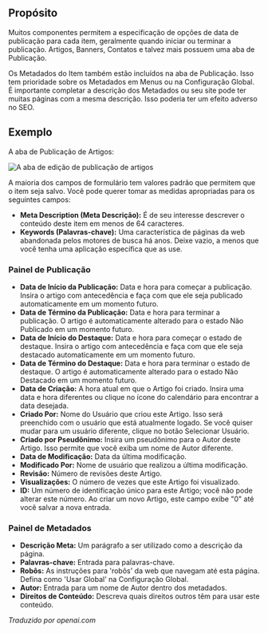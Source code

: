 <!-- Filename: Help4.x:Edit_Publishing  / Display title: Editar Publicação -->

## Propósito

Muitos componentes permitem a especificação de opções de data de publicação para cada item,
geralmente quando iniciar ou terminar a publicação. Artigos, Banners, Contatos e
talvez mais possuem uma aba de Publicação.

Os Metadados do Item também estão incluídos na aba de Publicação. Isso tem prioridade sobre
os Metadados em Menus ou na Configuração Global. É importante completar
a descrição dos Metadados ou seu site pode ter muitas páginas com a
mesma descrição. Isso poderia ter um efeito adverso no SEO.

## Exemplo

A aba de Publicação de Artigos:

![A aba de edição de publicação de artigos](../../../ptbr/images/common-elements/articles-edit-publishing-tab.png)

A maioria dos campos de formulário tem valores padrão que permitem que o item seja salvo. Você pode querer tomar as medidas apropriadas para os seguintes campos:

- **Meta Description (Meta Descrição):** É de seu interesse descrever o conteúdo
  deste item em menos de 64 caracteres.
- **Keywords (Palavras-chave):** Uma característica de páginas da web abandonada pelos motores de busca há anos. Deixe vazio, a menos que você tenha uma aplicação específica que as use.

### Painel de Publicação

- **Data de Início da Publicação:** Data e hora para começar a publicação. Insira o artigo com antecedência e faça com que ele seja publicado automaticamente em um momento futuro.
- **Data de Término da Publicação:** Data e hora para terminar a publicação. O artigo é automaticamente alterado para o estado Não Publicado em um momento futuro.
- **Data de Início do Destaque:** Data e hora para começar o estado de destaque. Insira o artigo com antecedência e faça com que ele seja destacado automaticamente em um momento futuro.
- **Data de Término do Destaque:** Data e hora para terminar o estado de destaque. O artigo é automaticamente alterado para o estado Não Destacado em um momento futuro.
- **Data de Criação:** A hora atual em que o Artigo foi criado. Insira uma data e hora diferentes ou clique no ícone do calendário para encontrar a data desejada.
- **Criado Por:** Nome do Usuário que criou este Artigo. Isso será preenchido com o usuário que está atualmente logado. Se você quiser mudar para um usuário diferente, clique no botão Selecionar Usuário.
- **Criado por Pseudônimo:** Insira um pseudônimo para o Autor deste Artigo. Isso permite que você exiba um nome de Autor diferente.
- **Data de Modificação:** Data da última modificação.
- **Modificado Por:** Nome de usuário que realizou a última modificação.
- **Revisão:** Número de revisões deste Artigo.
- **Visualizações:** O número de vezes que este Artigo foi visualizado.
- **ID:** Um número de identificação único para este Artigo; você não pode alterar este número. Ao criar um novo Artigo, este campo exibe "0" até você salvar a nova entrada.

### Painel de Metadados

- **Descrição Meta:** Um parágrafo a ser utilizado como a descrição da página.
- **Palavras-chave:** Entrada para palavras-chave.
- **Robôs:** As instruções para 'robôs' da web que navegam até esta página. Defina como 'Usar Global' na Configuração Global.
- **Autor:** Entrada para um nome de Autor dentro dos metadados.
- **Direitos de Conteúdo:** Descreva quais direitos outros têm para usar este conteúdo.

*Traduzido por openai.com*

